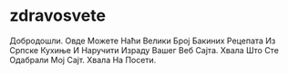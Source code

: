 # zdravosvete
Добродошли. Овде Можете Наћи Велики Број Бакиних Рецепата Из Српске Кухиње И Наручити Израду Вашег Веб Сајта. Хвала Што Сте Одабрали Мој Сајт. Хвала На Посети. 
